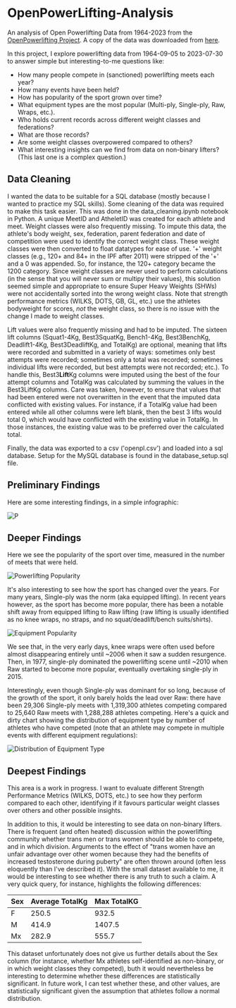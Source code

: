# OpenPowerLifting-Analysis
An analysis of Open Powerlifting Data from 1964-2023 from the [OpenPowerlifting Project](https://www.openpowerlifting.org).  A copy of the data was downloaded from [here](https://gitlab.com/openpowerlifting/opl-data).

In this project, I explore powerlifting data from 1964-09-05 to 2023-07-30 to answer simple but interesting-to-me questions like: 

- How many people compete in (sanctioned) powerlifting meets each year?
- How many events have been held?
- How has popularity of the sport grown over time?
- What equipment types are the most popular (Multi-ply, Single-ply, Raw, Wraps, etc.).
- Who holds current records across different weight classes and federations?
- What are those records?
- Are some weight classes overpowered compared to others?
- What interesting insights can we find from data on non-binary lifters? (This last one is a complex question.)

## Data Cleaning

I wanted the data to be suitable for a SQL database (mostly because I wanted to practice my SQL skills).  Some cleaning of the data was required to make this task easier.  This was done in the data_cleaning.ipynb notebook in Python.  A unique MeetID and AtheletID was created for each athlete and meet.  Weight classes were also frequently missing.  To impute this data, the athlete's body weight, sex, federation, parent federation and date of competition were used to identify the correct weight class.  These weight classes were then converted to float datatypes for ease of use.  '+' weight classes (e.g., 120+ and 84+ in the IPF after 2011) were stripped of the '+' and a 0 was appended.  So, for instance, the 120+ category became the 1200 category.  Since weight classes are never used to perform calculations (in the sense that you will never sum or multipy their values), this solution seemed simple and appropriate to ensure Super Heavy Weights (SHWs) were not accidentally sorted into the wrong weight class.  Note that strength performance metrics (WILKS, DOTS, GB, GL, etc.) use the athletes bodyweight for scores, _not_ the weight class, so there is no issue with the change I made to weight classes.

Lift values were also frequently missing and had to be imputed.  The sixteen lift columns (Squat1-4Kg, Best3SquatKg, Bench1-4Kg, Best3BenchKg, Deadlift1-4Kg, Best3DeadliftKg, and TotalKg) are optional, meaning that lifts were recorded and submitted in a variety of ways: sometimes only best attempts were recorded; sometimes only a total was recorded; sometimes individual lifts were recorded, but best attempts were not recorded; etc.).  To handle this, Best3**Lift**Kg columns were imputed using the best of the four attempt columns and TotalKg was calculated by summing the values in the Best3LiftKg columns.  Care was taken, however, to ensure that values that had been entered were not overwritten in the event that the imputed data conflicted with existing values.  For instance, if a TotalKg value had been entered while all other columns were left blank, then the best 3 lifts would total 0, which would have conflicted with the existing value in TotalKg.  In those instances, the existing value was to be preferred over the calculated total.

Finally, the data was exported to a csv ('openpl.csv') and loaded into a sql database.  Setup for the MySQL database is found in the database_setup.sql file.  

## Preliminary Findings

Here are some interesting findings, in a simple infographic:


![P](https://github.com/ericbohner/OpenPowerLifting-Analysis/assets/131715470/52f520fc-81a8-4d6e-9a7e-ea2f2a39086e)



## Deeper Findings

Here we see the popularity of the sport over time, measured in the number of meets that were held.

![Powerlifting Popularity](https://github.com/ericbohner/OpenPowerLifting-Analysis/assets/131715470/442d4788-dbd9-4727-abdf-a9233ff9646a)

It's also interesting to see how the sport has changed over the years.  For many years, Single-ply was the norm (aka equipped lifting).  In recent years however, as the sport has become more popular, there has been a notable shift away from equipped lifting to Raw lifting (raw lifting is usually identified as no knee wraps, no straps, and no squat/deadlift/bench suits/shirts).


![Equipment Popularity](https://github.com/ericbohner/OpenPowerLifting-Analysis/assets/131715470/d8f0581b-69e6-49c7-b7b2-6b2cc803af0a)

We see that, in the very early days, knee wraps were often used before almost disappearing entirely until ~2006 when it saw a sudden resurgence.  Then, in 1977, single-ply dominated the powerlifting scene until ~2010 when Raw started to become more popular, eventually overtaking single-ply in 2015.

Interestingly, even though Single-ply was dominant for so long, because of the growth of the sport, it only barely holds the lead over Raw: there have been 29,306 Single-ply meets with 1,319,300 athletes competing compared to 25,640 Raw meets with 1,288,288 athletes competing.  Here's a quick and dirty chart showing the distribution of equipment type by number of athletes who have competed (note that an athlete may compete in multiple events with different equipment regulations):


![Distribution of Equipment Type](https://github.com/ericbohner/OpenPowerLifting-Analysis/assets/131715470/e0b9c7d3-9763-4eb5-bff1-7477c57178be)



## Deepest Findings

This area is a work in progress.  I want to evaluate different Strength Performance Metrics (WILKS, DOTS, etc.) to see how they perform compared to each other, identifying if it favours particular weight classes over others and other possible insights.  

In addition to this, it would be interesting to see data on non-binary lifters.  There is frequent (and often heated) discussion within the powerlifting community whether trans men or trans women should be able to compete, and in which division.  Arguments to the effect of "trans women have an unfair advantage over other women because they had the benefits of increased testosterone during puberty" are often thrown around (often less eloquently than I've described it).  With the small dataset available to me, it would be interesting to see whether there is any truth to such a claim.  A very quick query, for instance, highlights the following differences:

| Sex | Average TotalKg | Max TotalKG |
|-----|-----------------|-------------|
| F | 250.5 | 932.5 |
| M | 414.9 | 1407.5 |
| Mx | 282.9 | 555.7 |

This dataset unfortunately does not give us further details about the Sex column (for instance, whether Mx athletes self-identified as non-binary, or in which weight classes they competed), buth it would nevertheless be interesting to determine whether these differences are statistically significant.  In future work, I can test whether these, and other values, are statistically significant given the assumption that athletes follow a normal distribution.






